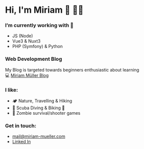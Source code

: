 # Hi, I'm Miriam 🖖 👩‍💻

### I’m currently working with 👀  
- JS (Node) 
- Vue3 & Nuxt3
- PHP (Symfony) & Python

### Web Development Blog
My Blog is targeted towards beginners enthusiastic about learning  
💻 [Miriam Müller Blog](https://www.miriam-mueller.com)

### I like:  
- 🏕 Nature, Travelling & Hiking  
- 🤿 Scuba Diving & Biking 🚴
- 🧟 Zombie survival/shooter games  
       
### Get in touch:  
  - mail@miriam-mueller.com
  - [Linked In](https://www.linkedin.com/in/miriam-m%C3%BCller-bb1920200/)
